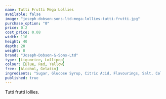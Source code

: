 ```yaml
---
name: Tutti Frutti Mega Lollies
available: false
image: "joseph-dobson-sons-ltd-mega-lollies-tutti-frutti.jpg"
purchase_option: "0"
price: 0.2
cost_price: 0.08
width: 110
height: 40
depth: 20
weight: 0
brand: "Joseph-Dobson-&-Sons-Ltd"
type: [Liquorice, Lollipop]
colour: [Blue, Red, Yellow]
free: [Alcohol, Gelatin]
ingredients: "Sugar, Glucose Syrup, Citric Acid, Flavourings, Salt. Colours: E100, E141, E153, E160A, E163"
published: true
---
```

Tutti frutti lollies.